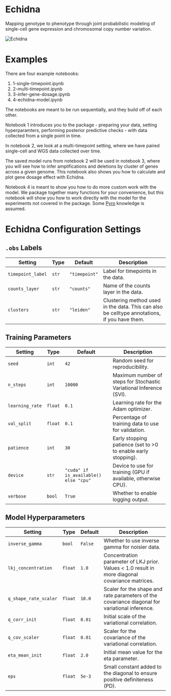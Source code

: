 # Echidna
Mapping genotype to phenotype through joint probabilistic modeling of single-cell gene expression and chromosomal copy number variation.


![Echidna](https://github.com/azizilab/echidna3/assets/73508804/cd5588f6-ab6f-4411-8f6a-47a9e4e9e6d5)


# Examples

There are four example notebooks:

1. 1-single-timepoint.ipynb
2. 2-multi-timepoint.ipynb
3. 3-infer-gene-dosage.ipynb
4. 4-echidna-model.ipynb

The notebooks are meant to be run sequentially, and they build off of each other.

Notebook 1 introduces you to the package - preparing your data, setting hyperparamters, performing posterior predictive checks - with data collected from a single point in time.

In notebook 2, we look at a multi-timepoint setting, where we have paired single-cell and WGS data collected over time. 

The saved model runs from notebook 2 will be used in notebook 3, where you will see how to infer amplifications and deletions by cluster of genes across a given genome. This notebook also shows you how to calculate and plot gene dosage effect with Echidna.

Notebook 4 is meant to show you how to do more custom work with the model. We package together many functions for your convenience, but this notebook will show you how to work directly with the model for the experiments not covered in the package. Some [Pyro](https://pyro.ai/) knowledge is assumed.

# Echidna Configuration Settings

## `.obs` Labels

| Setting        | Type   | Default         | Description                               |
|----------------|--------|-----------------|-------------------------------------------|
| `timepoint_label` | `str`  | `"timepoint"`    | Label for timepoints in the data.         |
| `counts_layer`    | `str`  | `"counts"`       | Name of the counts layer in the data.     |
| `clusters`        | `str`  | `"leiden"`       | Clustering method used in the data. This can also be celltype annotations, if you have them.       |

## Training Parameters

| Setting         | Type   | Default         | Description                                               |
|-----------------|--------|-----------------|-----------------------------------------------------------|
| `seed`          | `int`  | `42`            | Random seed for reproducibility.                          |
| `n_steps`       | `int`  | `10000`         | Maximum number of steps for Stochastic Variational Inference (SVI). |
| `learning_rate` | `float`| `0.1`           | Learning rate for the Adam optimizer.                     |
| `val_split`     | `float`| `0.1`           | Percentage of training data to use for validation.         |
| `patience`      | `int`  | `30`            | Early stopping patience (set to >0 to enable early stopping). |
| `device`        | `str`  | `"cuda" if is_available() else "cpu"` | Device to use for training (GPU if available, otherwise CPU). |
| `verbose`       | `bool` | `True`          | Whether to enable logging output.                         |

## Model Hyperparameters

| Setting              | Type    | Default   | Description                                                                        |
|----------------------|---------|-----------|------------------------------------------------------------------------------------|
| `inverse_gamma`       | `bool`  | `False`   | Whether to use inverse gamma for noisier data.                                     |
| `lkj_concentration`   | `float` | `1.0`     | Concentration parameter of LKJ prior. Values < 1.0 result in more diagonal covariance matrices. |
| `q_shape_rate_scaler` | `float` | `10.0`    | Scaler for the shape and rate parameters of the covariance diagonal for variational inference. |
| `q_corr_init`         | `float` | `0.01`    | Initial scale of the variational correlation.                                      |
| `q_cov_scaler`        | `float` | `0.01`    | Scaler for the covariance of the variational correlation.                          |
| `eta_mean_init`       | `float` | `2.0`     | Initial mean value for the eta parameter.                                          |
| `eps`                 | `float` | `5e-3`    | Small constant added to the diagonal to ensure positive definiteness (PD).         |
